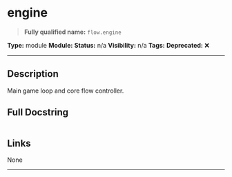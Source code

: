 # engine
> **Fully qualified name:** `flow.engine`

**Type:** module
**Module:** 
**Status:** n/a
**Visibility:** n/a
**Tags:** 
**Deprecated:** ❌

---

## Description
Main game loop and core flow controller.

## Full Docstring
```

```

## Links
None

---
